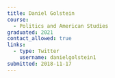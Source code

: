 ```yaml
---
title: Daniel Golstein
course:
  - Politics and American Studies
graduated: 2021
contact_allowed: true
links:
  - type: Twitter
    username: danielgolstein1
submitted: 2018-11-17
---
```

